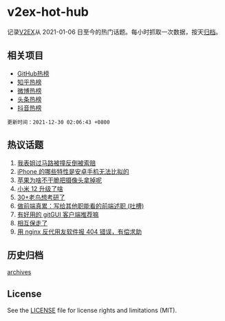 # v2ex-hot-hub

 记录[V2EX](https://www.v2ex.com/)从 2021-01-06 日至今的热门话题。每小时抓取一次数据，按天[归档](archives)。
 
 ## 相关项目

- [GitHub热榜](https://github.com/snaildev/github-hot-hub)
- [知乎热榜](https://github.com/snaildev/zhihu-hot-hub)
- [微博热榜](https://github.com/snaildev/weibo-hot-hub)
- [头条热榜](https://github.com/snaildev/toutiao-hot-hub)
- [抖音热榜](https://github.com/snaildev/douyin-hot-hub)


 `更新时间：2021-12-30 02:06:43 +0800`

## 热议话题

1. [我表姐过马路被撞反倒被索赔](https://www.v2ex.com/t/825024)
1. [iPhone 的哪些特性是安卓手机无法比拟的](https://www.v2ex.com/t/825098)
1. [苹果为啥不干脆把摄像头拿掉呢](https://www.v2ex.com/t/825072)
1. [小米 12 升级了啥](https://www.v2ex.com/t/825025)
1. [30+老鸟想考研了](https://www.v2ex.com/t/825094)
1. [做前端真累：写给其他职能看的前端述职 (吐槽)](https://www.v2ex.com/t/825010)
1. [有好用的 gitGUI 客户端推荐嘛](https://www.v2ex.com/t/825106)
1. [相互保走了](https://www.v2ex.com/t/825012)
1. [用 nginx 反代用友软件报 404 错误，有偿求助](https://www.v2ex.com/t/825058)

## 历史归档

[archives](archives)

## License

See the [LICENSE](LICENSE) file for license rights and limitations (MIT).
